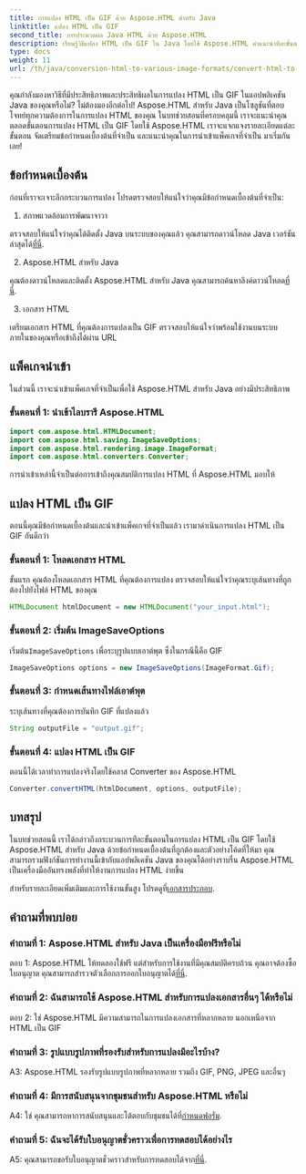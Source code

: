 ```yaml
---
title: การแปลง HTML เป็น GIF ด้วย Aspose.HTML สำหรับ Java
linktitle: แปลง HTML เป็น GIF
second_title: การประมวลผล Java HTML ด้วย Aspose.HTML
description: เรียนรู้วิธีแปลง HTML เป็น GIF ใน Java โดยใช้ Aspose.HTML คำแนะนำทีละขั้นตอนที่ครอบคลุมสำหรับการแปลง HTML เป็น GIF ที่มีประสิทธิภาพ
type: docs
weight: 11
url: /th/java/conversion-html-to-various-image-formats/convert-html-to-gif/
---
```

คุณกำลังมองหาวิธีที่มีประสิทธิภาพและประสิทธิผลในการแปลง HTML เป็น GIF ในแอปพลิเคชัน Java ของคุณหรือไม่? ไม่ต้องมองอีกต่อไป! Aspose.HTML สำหรับ Java เป็นโซลูชันที่ตอบโจทย์ทุกความต้องการในการแปลง HTML ของคุณ ในบทช่วยสอนที่ครอบคลุมนี้ เราจะแนะนำคุณตลอดขั้นตอนการแปลง HTML เป็น GIF โดยใช้ Aspose.HTML เราจะแจกแจงรายละเอียดแต่ละขั้นตอน จัดเตรียมข้อกำหนดเบื้องต้นที่จำเป็น และแนะนำคุณในการนำเข้าแพ็คเกจที่จำเป็น มาเริ่มกันเลย!

## ข้อกำหนดเบื้องต้น

ก่อนที่เราจะเจาะลึกกระบวนการแปลง โปรดตรวจสอบให้แน่ใจว่าคุณมีข้อกำหนดเบื้องต้นที่จำเป็น:

1. สภาพแวดล้อมการพัฒนาจาวา

ตรวจสอบให้แน่ใจว่าคุณได้ติดตั้ง Java บนระบบของคุณแล้ว คุณสามารถดาวน์โหลด Java เวอร์ชันล่าสุดได้[ที่นี่](https://www.oracle.com/java/technologies/javase-downloads.html).

2. Aspose.HTML สำหรับ Java

 คุณต้องดาวน์โหลดและติดตั้ง Aspose.HTML สำหรับ Java คุณสามารถค้นหาลิงค์ดาวน์โหลด[ที่นี่](https://releases.aspose.com/html/java/).

3. เอกสาร HTML

เตรียมเอกสาร HTML ที่คุณต้องการแปลงเป็น GIF ตรวจสอบให้แน่ใจว่าพร้อมใช้งานบนระบบภายในของคุณหรือเข้าถึงได้ผ่าน URL

## แพ็คเกจนำเข้า

ในส่วนนี้ เราจะนำเข้าแพ็คเกจที่จำเป็นเพื่อใช้ Aspose.HTML สำหรับ Java อย่างมีประสิทธิภาพ 

### ขั้นตอนที่ 1: นำเข้าไลบรารี Aspose.HTML

```java
import com.aspose.html.HTMLDocument;
import com.aspose.html.saving.ImageSaveOptions;
import com.aspose.html.rendering.image.ImageFormat;
import com.aspose.html.converters.Converter;
```

การนำเข้าเหล่านี้จำเป็นต่อการเข้าถึงคุณสมบัติการแปลง HTML ที่ Aspose.HTML มอบให้

## แปลง HTML เป็น GIF

ตอนนี้คุณมีข้อกำหนดเบื้องต้นและนำเข้าแพ็คเกจที่จำเป็นแล้ว เรามาดำเนินการแปลง HTML เป็น GIF กันดีกว่า

### ขั้นตอนที่ 1: โหลดเอกสาร HTML

ขั้นแรก คุณต้องโหลดเอกสาร HTML ที่คุณต้องการแปลง ตรวจสอบให้แน่ใจว่าคุณระบุเส้นทางที่ถูกต้องไปยังไฟล์ HTML ของคุณ

```java
HTMLDocument htmlDocument = new HTMLDocument("your_input.html");
```

### ขั้นตอนที่ 2: เริ่มต้น ImageSaveOptions

 เริ่มต้น`ImageSaveOptions` เพื่อระบุรูปแบบเอาต์พุต ซึ่งในกรณีนี้คือ GIF

```java
ImageSaveOptions options = new ImageSaveOptions(ImageFormat.Gif);
```

### ขั้นตอนที่ 3: กำหนดเส้นทางไฟล์เอาต์พุต

ระบุเส้นทางที่คุณต้องการบันทึก GIF ที่แปลงแล้ว

```java
String outputFile = "output.gif";
```

### ขั้นตอนที่ 4: แปลง HTML เป็น GIF

ตอนนี้ได้เวลาทำการแปลงจริงโดยใช้คลาส Converter ของ Aspose.HTML

```java
Converter.convertHTML(htmlDocument, options, outputFile);
```

## บทสรุป

ในบทช่วยสอนนี้ เราได้กล่าวถึงกระบวนการทีละขั้นตอนในการแปลง HTML เป็น GIF โดยใช้ Aspose.HTML สำหรับ Java ด้วยข้อกำหนดเบื้องต้นที่ถูกต้องและตัวอย่างโค้ดที่ให้มา คุณสามารถรวมฟังก์ชันการทำงานนี้เข้ากับแอปพลิเคชัน Java ของคุณได้อย่างราบรื่น Aspose.HTML เป็นเครื่องมืออันทรงพลังที่ทำให้งานการแปลง HTML ง่ายขึ้น

 สำหรับรายละเอียดเพิ่มเติมและการใช้งานขั้นสูง โปรดดูที่[เอกสารประกอบ](https://reference.aspose.com/html/java/).

## คำถามที่พบบ่อย

### คำถามที่ 1: Aspose.HTML สำหรับ Java เป็นเครื่องมือฟรีหรือไม่

 ตอบ 1: Aspose.HTML ให้ทดลองใช้ฟรี แต่สำหรับการใช้งานที่มีคุณสมบัติครบถ้วน คุณอาจต้องซื้อใบอนุญาต คุณสามารถสำรวจตัวเลือกการออกใบอนุญาตได้[ที่นี่](https://purchase.aspose.com/buy).

### คำถามที่ 2: ฉันสามารถใช้ Aspose.HTML สำหรับการแปลงเอกสารอื่นๆ ได้หรือไม่

ตอบ 2: ใช่ Aspose.HTML มีความสามารถในการแปลงเอกสารที่หลากหลาย นอกเหนือจาก HTML เป็น GIF

### คำถามที่ 3: รูปแบบรูปภาพที่รองรับสำหรับการแปลงมีอะไรบ้าง?

A3: Aspose.HTML รองรับรูปแบบรูปภาพที่หลากหลาย รวมถึง GIF, PNG, JPEG และอื่นๆ

### คำถามที่ 4: มีการสนับสนุนจากชุมชนสำหรับ Aspose.HTML หรือไม่

 A4: ใช่ คุณสามารถหาการสนับสนุนและโต้ตอบกับชุมชนได้ที่[กำหนดฟอรั่ม](https://forum.aspose.com/).

### คำถามที่ 5: ฉันจะได้รับใบอนุญาตชั่วคราวเพื่อการทดสอบได้อย่างไร

 A5: คุณสามารถขอรับใบอนุญาตชั่วคราวสำหรับการทดสอบได้จาก[ที่นี่](https://purchase.aspose.com/temporary-license/).